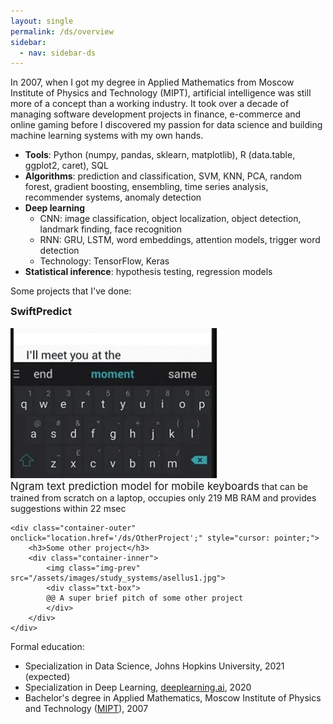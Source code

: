 ```yaml
---
layout: single
permalink: /ds/overview
sidebar:
  - nav: sidebar-ds
---
```


In 2007, when I got my degree in Applied Mathematics from Moscow Institute of Physics and Technology (MIPT), artificial intelligence was still more of a concept than a working industry. It took over a decade of managing software development projects in finance, e-commerce and online gaming before I discovered my passion for data science and building machine learning systems with my own hands.

* **Tools**: Python (numpy, pandas, sklearn, matplotlib), R (data.table, ggplot2, caret), SQL
* **Algorithms**: prediction and classification, SVM, KNN, PCA, random forest, gradient boosting, ensembling, time series analysis, recommender systems, anomaly detection
* **Deep learning**
	- CNN: image classification, object localization, object detection, landmark finding, face recognition
	- RNN: GRU, LSTM, word embeddings, attention models, trigger word detection
	- Technology: TensorFlow, Keras
* **Statistical inference**: hypothesis testing, regression models

Some projects that I've done:

<style>
	h3 {
    margin-top: 0em;
</style>

<div class="container-list">
	<div class="container-outer" onclick="location.href='/ds/SwiftPredict';" style="cursor: pointer;">
		<div class="container-inner">
			<h3>SwiftPredict</h3>
		</div>
		<div class="container-inner">
			<img class="img-prev" src="/assets/images/swiftkey.jpg">
			<div class="txt-box">
			<big>Ngram text prediction model for mobile keyboards</big> that can be trained from scratch on a laptop, occupies only 219 MB RAM and provides suggestions within 22 msec			
			</div>
		</div>
	</div>

	<div class="container-outer" onclick="location.href='/ds/OtherProject';" style="cursor: pointer;">
		<h3>Some other project</h3>
		<div class="container-inner">
			<img class="img-prev" src="/assets/images/study_systems/asellus1.jpg">
			<div class="txt-box">
			@@ A super brief pitch of some other project
			</div>
		</div>
	</div>
</div>
	
Formal education:
* Specialization in Data Science, Johns Hopkins University, 2021 (expected)
* Specialization in Deep Learning, [deeplearning.ai](https://coursera.org/share/44d344705c4c0e3ae0236fba7f54eea0), 2020
* Bachelor's degree in Applied Mathematics, Moscow Institute of Physics and Technology ([MIPT](https://mipt.ru/english/)), 2007